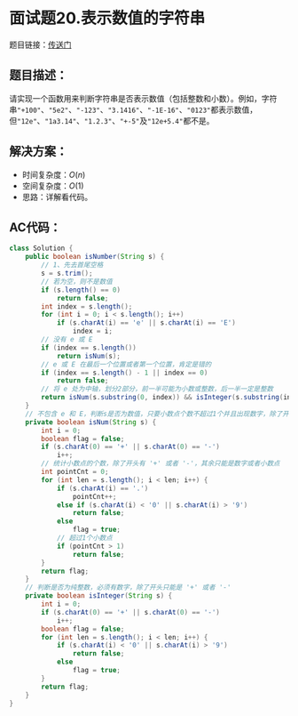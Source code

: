 # 面试题20.表示数值的字符串
题目链接：[传送门](https://leetcode-cn.com/problems/biao-shi-shu-zhi-de-zi-fu-chuan-lcof/)

## 题目描述：
请实现一个函数用来判断字符串是否表示数值（包括整数和小数）。例如，字符串`"+100"`、`"5e2"`、`"-123"`、`"3.1416"`、`"-1E-16"`、`"0123"`都表示数值，但`"12e"`、`"1a3.14"`、`"1.2.3"`、`"+-5"`及`"12e+5.4"`都不是。

## 解决方案：
- 时间复杂度：$O(n)$
- 空间复杂度：$O(1)$
- 思路：详解看代码。

## AC代码：
```java
class Solution {
	public boolean isNumber(String s) {
		// 1、先去首尾空格
		s = s.trim();
		// 若为空，则不是数值
		if (s.length() == 0)
			return false;
		int index = s.length();
		for (int i = 0; i < s.length(); i++)
			if (s.charAt(i) == 'e' || s.charAt(i) == 'E')
				index = i;
		// 没有 e 或 E
		if (index == s.length())
			return isNum(s);
		// e 或 E 在最后一个位置或者第一个位置，肯定是错的
		if (index == s.length() - 1 || index == 0)
			return false;
		// 将 e 处为中轴，划分2部分，前一半可能为小数或整数，后一半一定是整数
		return isNum(s.substring(0, index)) && isInteger(s.substring(index + 1));
	}
	// 不包含 e 和 E，判断s是否为数值，只要小数点个数不超过1个并且出现数字，除了开头只能是 '+' 或者 '-'
	private boolean isNum(String s) {
		int i = 0;
		boolean flag = false;
		if (s.charAt(0) == '+' || s.charAt(0) == '-')
			i++;
		// 统计小数点的个数，除了开头有 '+' 或者 '-'，其余只能是数字或者小数点
		int pointCnt = 0;
		for (int len = s.length(); i < len; i++) {
			if (s.charAt(i) == '.')
				pointCnt++;
			else if (s.charAt(i) < '0' || s.charAt(i) > '9')
				return false;
			else
				flag = true;
			// 超过1个小数点
			if (pointCnt > 1)
				return false;
		}
		return flag;
	}
	// 判断是否为纯整数，必须有数字，除了开头只能是 '+' 或者 '-'
	private boolean isInteger(String s) {
		int i = 0;
		if (s.charAt(0) == '+' || s.charAt(0) == '-')
			i++;
		boolean flag = false;
		for (int len = s.length(); i < len; i++) {
			if (s.charAt(i) < '0' || s.charAt(i) > '9')
				return false;
			else
				flag = true;
		}
		return flag;
	}
}
```